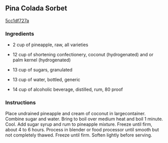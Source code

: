 ## Pina Colada Sorbet

[5cc1df727a](http://www.food.com/recipe/pina-colada-sorbet-7860)

### Ingredients

 - 2 cup of pineapple, raw, all varieties

 - 12 cup of shortening confectionery, coconut (hydrogenated) and or palm kernel (hydrogenated)

 - 13 cup of sugars, granulated

 - 13 cup of water, bottled, generic

 - 14 cup of alcoholic beverage, distilled, rum, 80 proof

### Instructions

Place undrained pineapple and cream of coconut in largecontainer. Combine sugar and water. Bring to boil over medium heat and boil 1 minute. Cool. Add sugar syrup and rum to pineapple mixture. Freeze until firm, about 4 to 6 hours. Process in blender or food processor until smooth but not completely thawed. Freeze until firm. Soften lightly before serving.